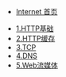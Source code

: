 <!-- docs/_sidebar.md -->

* [Internet 首页](internet/README.md "Internet 首页")
<!-- * [指南](zh-cn/guide) -->
* [1.HTTP基础](internet/1.HTTP%E5%9F%BA%E7%A1%80.md "1.HTTP基础")
* [2.HTTP缓存](internet/2.HTTP%E7%BC%93%E5%AD%98.md "2.HTTP缓存")
* [3.TCP](internet/3.TCP.md "3.TCP")
* [4.DNS](internet/4.DNS.md "4.DNS")
* [5.Web流媒体](internet/5.Web%E6%B5%81%E5%AA%92%E4%BD%93.md "5.Web流媒体")


